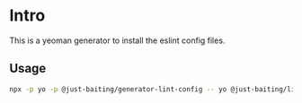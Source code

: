 # Intro

This is a yeoman generator to install the eslint config files.

## Usage

```bash
npx -p yo -p @just-baiting/generator-lint-config -- yo @just-baiting/lint-config
```
